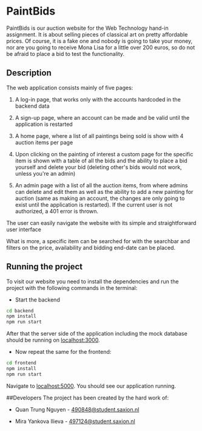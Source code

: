 # PaintBids
PaintBids is our auction website for the Web Technology hand-in assignment. It is about selling pieces of classical art on pretty affordable prices.
Of course, it is a fake one and nobody is going to take your money, nor are you going to receive Mona Lisa for a little over 200 euros, so do not be afraid to place a bid to test the functionality.

## Description
The web application consists mainly of five pages:
 1. A log-in page, that works only with the accounts hardcoded in the backend data 
 2. A sign-up page, where an account can be made and be valid until the application is restarted
 3. A home page, where a list of all paintings being sold is show with 4 auction items per page
 4. Upon clicking on the painting of interest a custom page for the specific item is shown with a table of all the bids and the ability to place a bid yourself and delete your bid
    (deleting other's bids would not work, unless you're an admin)
    
 5. An admin page with a list of all the auction items, from where admins can delete and edit them as well as the ability to add a new painting for auction 
    (same as making an account, the changes are only going to exist until the application is restarted). If the current user is not authorized, a 401 error is thrown.

The user can easily navigate the website with its simple and straightforward user interface

What is more, a specific item can be searched for with the searchbar and filters on the price, availability and bidding end-date can be placed.

## Running the project

To visit our website you need to install the dependencies and run the project with the following commands in the terminal:
 - Start the backend
```bash
cd backend
npm install
npm run start
```
After that the server side of the application including the mock database should be running on [localhost:3000](http://localhost:3000).
 - Now repeat the same for the frontend:
```bash
cd frontend
npm install
npm run start
```

Navigate to [localhost:5000](http://localhost:5000). You should see our application running.

##Developers
The project has been created by the hard work of:

- Quan Trung Nguyen - 490848@student.saxion.nl

- Mira Yankova Ilieva - 497124@student.saxion.nl
